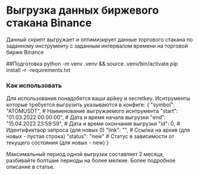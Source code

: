 # Выгрузка данных биржевого стакана Binance

Данный скрипт выгружает и оптимизирует данные торгового стакана по заданному инструменту с заданным интервалом
времени на торговой бирже Binance

##Подготовка
python -m venv .venv && source .venv/bin/activate
pip install -r -requirements.txt

### Как использовать

Для использования понадобятся ваши apikey и secretkey.
Иснтрументы которые требуется выгрузить указываются в конфиге:
{
    "symbol": "ATOMUSDT",           # Наименование выгружаемого иснтрумента
    "start": "01.03.2022 00:00:00", # Дата и время начала выгрузки
    "end": "15.04.2022 23:59:59",   # Дата и время окончания выгрузки
    "id": 0,                        # Идентификтаор запроса (для новых 0)
    "link": "",                     # Ссылка на архив (для новых - пустая строка)
    "status": "new"                 # Статус в зависимости от текущего состояния (для новых - new)
}

Максимальный период одной выгрузки составляет 2 месяца, разбивайте болтшие периоды на более мелкие.
Более подробное описание в статье.